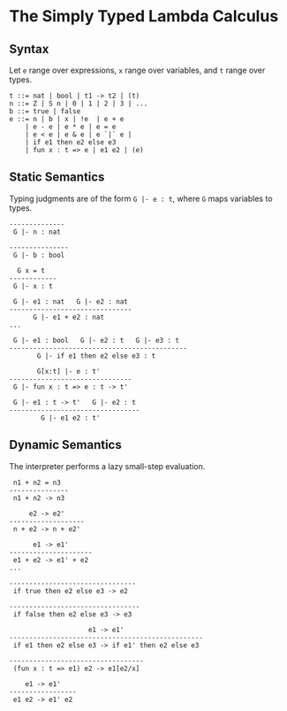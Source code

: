 # The Simply Typed Lambda Calculus

## Syntax

Let `e` range over expressions, `x` range over variables, and `t` range over types.

```
t ::= nat | bool | t1 -> t2 | (t)
n ::= Z | S n | 0 | 1 | 2 | 3 | ...
b ::= true | false
e ::= n | b | x | !e  | e + e
    | e - e | e * e | e = e
    | e < e | e & e | e `|` e |
    | if e1 then e2 else e3
    | fun x : t => e | e1 e2 | (e)
```

## Static Semantics

Typing judgments are of the form `G |- e : t`, where `G` maps variables to types.

```
--------------
 G |- n : nat

---------------
 G |- b : bool

  G x = t
------------
 G |- x : t

 G |- e1 : nat   G |- e2 : nat
-------------------------------
      G |- e1 + e2 : nat
...

 G |- e1 : bool   G |- e2 : t   G |- e3 : t  
---------------------------------------------
       G |- if e1 then e2 else e3 : t

       G[x:t] |- e : t'
-------------------------------
 G |- fun x : t => e : t -> t'

 G |- e1 : t -> t'   G |- e2 : t
---------------------------------
        G |- e1 e2 : t'
```

## Dynamic Semantics

The interpreter performs a lazy small-step evaluation.

```
 n1 + n2 = n3
---------------
 n1 + n2 -> n3

     e2 -> e2'
-------------------
 n + e2 -> n + e2'

      e1 -> e1'
---------------------
 e1 + e2 -> e1' + e2
...

--------------------------------
 if true then e2 else e3 -> e2

---------------------------------
 if false then e2 else e3 -> e3

                    e1 -> e1'
-------------------------------------------------
 if e1 then e2 else e3 -> if e1' then e2 else e3

----------------------------------
 (fun x : t => e1) e2 -> e1[e2/x]

    e1 -> e1'
-----------------
 e1 e2 -> e1' e2
```

